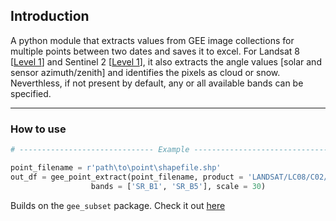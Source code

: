 ## Introduction
A python module that extracts values from GEE image collections for multiple points between two dates and saves it to excel. For Landsat 8 [[Level 1](LANDSAT/LC08/C02/T1_TOA)] and Sentinel 2 [[Level 1](COPERNICUS/S2_HARMONIZED)], it also extracts the angle values [solar and sensor azimuth/zenith] and identifies the pixels as cloud or snow. Neverthless, if not present by default, any or all available bands can be specified. 

---

### How to use

```python
# ------------------------------ Example ------------------------------------ #

point_filename = r'path\to\point\shapefile.shp'
out_df = gee_point_extract(point_filename, product = 'LANDSAT/LC08/C02/T1_L2', start_date = '2022-12-01', end_date = '2022-12-31', id_col = 'ID', 
                  bands = ['SR_B1', 'SR_B5'], scale = 30)  
```

Builds on the `gee_subset` package. Check it out [here](https://github.com/bluegreen-labs/gee_subset)
